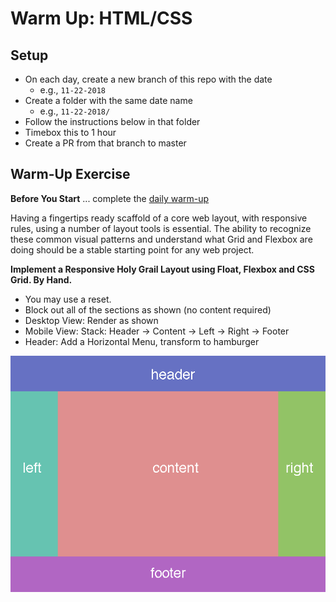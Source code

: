 [daily]: ../warmup-daily

# Warm Up: HTML/CSS

## Setup

- On each day, create a new branch of this repo with the date
  - e.g., `11-22-2018`
- Create a folder with the same date name
  - e.g., `11-22-2018/`
- Follow the instructions below in that folder
- Timebox this to 1 hour
- Create a PR from that branch to master

## Warm-Up Exercise

**Before You Start** ... complete the [daily warm-up][daily]

Having a fingertips ready scaffold of a core web layout, with responsive rules, using a number of layout tools is essential. The ability to recognize these common visual patterns and understand what Grid and Flexbox are doing should be a stable starting point for any web project.

**Implement a Responsive Holy Grail Layout using Float, Flexbox and CSS Grid. By Hand.**

- You may use a reset.
- Block out all of the sections as shown (no content required)
- Desktop View: Render as shown
- Mobile View: Stack: Header -> Content -> Left -> Right -> Footer
- Header: Add a Horizontal Menu, transform to hamburger

![Holy Grail](assets/holy-grail-layout.png)
